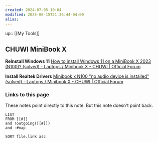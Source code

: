 ```yaml
---
created: 2024-07-05 10:04
modified: 2025-06-15T21:36:44-04:00
alias: 
---
```

up::  [[My Tools]]
## CHUWI MiniBook X
**ReInstall Windows 11**
[How to install Windows 11 on a MiniBook X 2023 (N100)? (solved) - Laptops / Minibook X - CHUWI | Official Forum](https://forum.chuwi.com/t/how-to-install-windows-11-on-a-minibook-x-2023-n100-solved/43608)

**Install Realtek Drivers**
[Minibook x N100 "no audio device is installed" (solved) - Laptops / Minibook X - CHUWI | Official Forum](https://forum.chuwi.com/t/minibook-x-n100-no-audio-device-is-installed-solved/43360/5)
### Links to this page
These notes point directly to this note. But this note doesn't point back.
```dataview
LIST
FROM [[#]]
and !outgoing([[#]])
and -#map

SORT file.link asc
```
